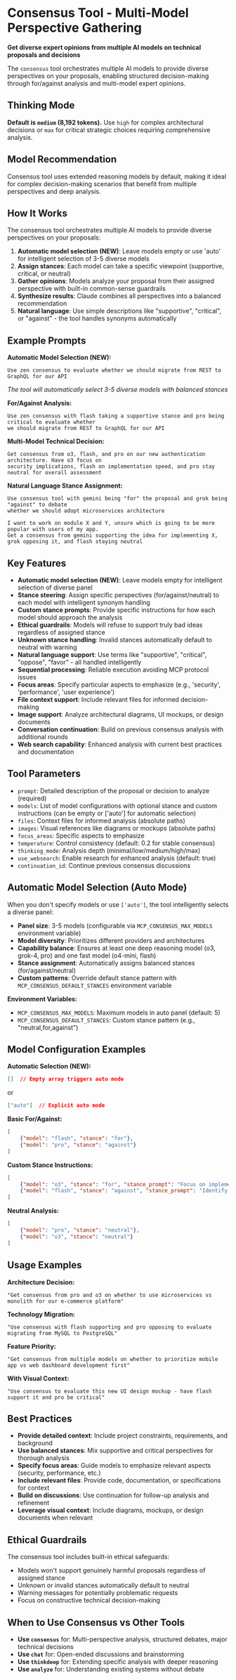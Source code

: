 # Consensus Tool - Multi-Model Perspective Gathering

**Get diverse expert opinions from multiple AI models on technical proposals and decisions**

The `consensus` tool orchestrates multiple AI models to provide diverse perspectives on your proposals, enabling structured decision-making through for/against analysis and multi-model expert opinions.

## Thinking Mode

**Default is `medium` (8,192 tokens).** Use `high` for complex architectural decisions or `max` for critical strategic choices requiring comprehensive analysis.

## Model Recommendation

Consensus tool uses extended reasoning models by default, making it ideal for complex decision-making scenarios that benefit from multiple perspectives and deep analysis.

## How It Works

The consensus tool orchestrates multiple AI models to provide diverse perspectives on your proposals:

1. **Automatic model selection (NEW)**: Leave models empty or use 'auto' for intelligent selection of 3-5 diverse models
2. **Assign stances**: Each model can take a specific viewpoint (supportive, critical, or neutral)
3. **Gather opinions**: Models analyze your proposal from their assigned perspective with built-in common-sense guardrails
4. **Synthesize results**: Claude combines all perspectives into a balanced recommendation
5. **Natural language**: Use simple descriptions like "supportive", "critical", or "against" - the tool handles synonyms automatically

## Example Prompts

**Automatic Model Selection (NEW):**
```
Use zen consensus to evaluate whether we should migrate from REST to GraphQL for our API
```
*The tool will automatically select 3-5 diverse models with balanced stances*

**For/Against Analysis:**
```
Use zen consensus with flash taking a supportive stance and pro being critical to evaluate whether 
we should migrate from REST to GraphQL for our API
```

**Multi-Model Technical Decision:**
```
Get consensus from o3, flash, and pro on our new authentication architecture. Have o3 focus on 
security implications, flash on implementation speed, and pro stay neutral for overall assessment
```

**Natural Language Stance Assignment:**
```
Use consensus tool with gemini being "for" the proposal and grok being "against" to debate 
whether we should adopt microservices architecture
```

```
I want to work on module X and Y, unsure which is going to be more popular with users of my app. 
Get a consensus from gemini supporting the idea for implementing X, grok opposing it, and flash staying neutral
```

## Key Features

- **Automatic model selection (NEW)**: Leave models empty for intelligent selection of diverse panel
- **Stance steering**: Assign specific perspectives (for/against/neutral) to each model with intelligent synonym handling
- **Custom stance prompts**: Provide specific instructions for how each model should approach the analysis
- **Ethical guardrails**: Models will refuse to support truly bad ideas regardless of assigned stance
- **Unknown stance handling**: Invalid stances automatically default to neutral with warning
- **Natural language support**: Use terms like "supportive", "critical", "oppose", "favor" - all handled intelligently
- **Sequential processing**: Reliable execution avoiding MCP protocol issues
- **Focus areas**: Specify particular aspects to emphasize (e.g., 'security', 'performance', 'user experience')
- **File context support**: Include relevant files for informed decision-making
- **Image support**: Analyze architectural diagrams, UI mockups, or design documents
- **Conversation continuation**: Build on previous consensus analysis with additional rounds
- **Web search capability**: Enhanced analysis with current best practices and documentation

## Tool Parameters

- `prompt`: Detailed description of the proposal or decision to analyze (required)
- `models`: List of model configurations with optional stance and custom instructions (can be empty or ['auto'] for automatic selection)
- `files`: Context files for informed analysis (absolute paths)
- `images`: Visual references like diagrams or mockups (absolute paths)
- `focus_areas`: Specific aspects to emphasize
- `temperature`: Control consistency (default: 0.2 for stable consensus)
- `thinking_mode`: Analysis depth (minimal/low/medium/high/max)
- `use_websearch`: Enable research for enhanced analysis (default: true)
- `continuation_id`: Continue previous consensus discussions

## Automatic Model Selection (Auto Mode)

When you don't specify models or use `['auto']`, the tool intelligently selects a diverse panel:

- **Panel size**: 3-5 models (configurable via `MCP_CONSENSUS_MAX_MODELS` environment variable)
- **Model diversity**: Prioritizes different providers and architectures
- **Capability balance**: Ensures at least one deep reasoning model (o3, grok-4, pro) and one fast model (o4-mini, flash)
- **Stance assignment**: Automatically assigns balanced stances (for/against/neutral)
- **Custom patterns**: Override default stance pattern with `MCP_CONSENSUS_DEFAULT_STANCES` environment variable

**Environment Variables:**
- `MCP_CONSENSUS_MAX_MODELS`: Maximum models in auto panel (default: 5)
- `MCP_CONSENSUS_DEFAULT_STANCES`: Custom stance pattern (e.g., "neutral,for,against")

## Model Configuration Examples

**Automatic Selection (NEW):**
```json
[]  // Empty array triggers auto mode
```
or
```json
["auto"]  // Explicit auto mode
```

**Basic For/Against:**
```json
[
    {"model": "flash", "stance": "for"},
    {"model": "pro", "stance": "against"}
]
```

**Custom Stance Instructions:**
```json
[
    {"model": "o3", "stance": "for", "stance_prompt": "Focus on implementation benefits and user value"},
    {"model": "flash", "stance": "against", "stance_prompt": "Identify potential risks and technical challenges"}
]
```

**Neutral Analysis:**
```json
[
    {"model": "pro", "stance": "neutral"},
    {"model": "o3", "stance": "neutral"}
]
```

## Usage Examples

**Architecture Decision:**
```
"Get consensus from pro and o3 on whether to use microservices vs monolith for our e-commerce platform"
```

**Technology Migration:**
```
"Use consensus with flash supporting and pro opposing to evaluate migrating from MySQL to PostgreSQL"
```

**Feature Priority:**
```
"Get consensus from multiple models on whether to prioritize mobile app vs web dashboard development first"
```

**With Visual Context:**
```
"Use consensus to evaluate this new UI design mockup - have flash support it and pro be critical"
```

## Best Practices

- **Provide detailed context**: Include project constraints, requirements, and background
- **Use balanced stances**: Mix supportive and critical perspectives for thorough analysis
- **Specify focus areas**: Guide models to emphasize relevant aspects (security, performance, etc.)
- **Include relevant files**: Provide code, documentation, or specifications for context
- **Build on discussions**: Use continuation for follow-up analysis and refinement
- **Leverage visual context**: Include diagrams, mockups, or design documents when relevant

## Ethical Guardrails

The consensus tool includes built-in ethical safeguards:
- Models won't support genuinely harmful proposals regardless of assigned stance
- Unknown or invalid stances automatically default to neutral
- Warning messages for potentially problematic requests
- Focus on constructive technical decision-making

## When to Use Consensus vs Other Tools

- **Use `consensus`** for: Multi-perspective analysis, structured debates, major technical decisions
- **Use `chat`** for: Open-ended discussions and brainstorming
- **Use `thinkdeep`** for: Extending specific analysis with deeper reasoning
- **Use `analyze`** for: Understanding existing systems without debate